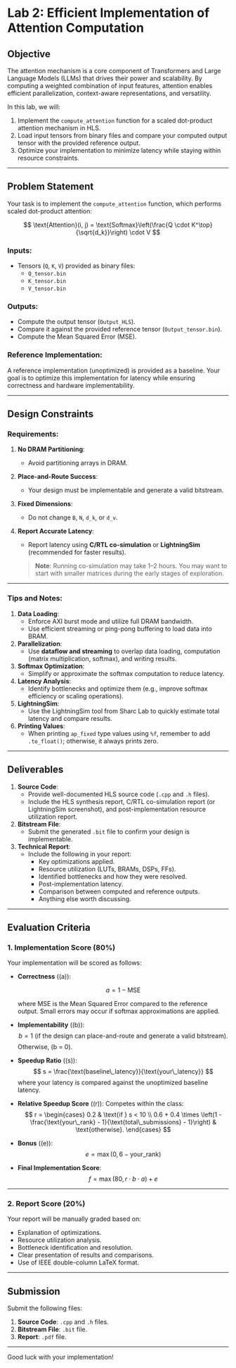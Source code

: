# Lab 2: Efficient Implementation of Attention Computation

## Objective

The attention mechanism is a core component of Transformers and Large Language Models (LLMs) that drives their power and scalability. By computing a weighted combination of input features, attention enables efficient parallelization, context-aware representations, and versatility.

In this lab, we will:

1. Implement the `compute_attention` function for a scaled dot-product attention mechanism in HLS.
2. Load input tensors from binary files and compare your computed output tensor with the provided reference output.
3. Optimize your implementation to minimize latency while staying within resource constraints.

---

## Problem Statement

Your task is to implement the `compute_attention` function, which performs scaled dot-product attention:

$$
\text{Attention}(i, j) = \text{Softmax}\left(\frac{Q \cdot K^\top}{\sqrt{d_k}}\right) \cdot V
$$

### Inputs:

- Tensors (`Q`, `K`, `V`) provided as binary files:
  - `Q_tensor.bin`
  - `K_tensor.bin`
  - `V_tensor.bin`

### Outputs:

- Compute the output tensor (`Output_HLS`).
- Compare it against the provided reference tensor (`Output_tensor.bin`).
- Compute the Mean Squared Error (MSE).

### Reference Implementation:

A reference implementation (unoptimized) is provided as a baseline. Your goal is to optimize this implementation for latency while ensuring correctness and hardware implementability.

---

## Design Constraints

### Requirements:

1. **No DRAM Partitioning**:
   - Avoid partitioning arrays in DRAM.
2. **Place-and-Route Success**:
   - Your design must be implementable and generate a valid bitstream.
3. **Fixed Dimensions**:
   - Do not change `B`, `N`, `d_k`, or `d_v`.
4. **Report Accurate Latency**:
   - Report latency using **C/RTL co-simulation** or **LightningSim** (recommended for faster results).

   > **Note**: Running co-simulation may take 1–2 hours. You may want to start with smaller matrices during the early stages of exploration.

---

### Tips and Notes:

1. **Data Loading**:
   - Enforce AXI burst mode and utilize full DRAM bandwidth.
   - Use efficient streaming or ping-pong buffering to load data into BRAM.
2. **Parallelization**:
   - Use **dataflow and streaming** to overlap data loading, computation (matrix multiplication, softmax), and writing results.
3. **Softmax Optimization**:
   - Simplify or approximate the softmax computation to reduce latency.
4. **Latency Analysis**:
   - Identify bottlenecks and optimize them (e.g., improve softmax efficiency or scaling operations).
5. **LightningSim**:
   - Use the LightningSim tool from Sharc Lab to quickly estimate total latency and compare results.
6. **Printing Values**:
   - When printing `ap_fixed` type values using `%f`, remember to add `.to_float()`; otherwise, it always prints zero.

---

## Deliverables

1. **Source Code**:
   - Provide well-documented HLS source code (`.cpp` and `.h` files).
   - Include the HLS synthesis report, C/RTL co-simulation report (or LightningSim screenshot), and post-implementation resource utilization report.
2. **Bitstream File**:
   - Submit the generated `.bit` file to confirm your design is implementable.
3. **Technical Report**:
   - Include the following in your report:
     - Key optimizations applied.
     - Resource utilization (LUTs, BRAMs, DSPs, FFs).
     - Identified bottlenecks and how they were resolved.
     - Post-implementation latency.
     - Comparison between computed and reference outputs.
     - Anything else worth discussing.

---

## Evaluation Criteria

### 1. Implementation Score (80%)

Your implementation will be scored as follows:

- **Correctness** (\(a\)):

  $$
  a = 1 - \text{MSE}
  $$

  where $\text{MSE}$ is the Mean Squared Error compared to the reference output. Small errors may occur if softmax approximations are applied.

- **Implementability** (\(b\)):
  $$
  b = 1 \text{ (if the design can place-and-route and generate a valid bitstream)}.
  $$
  Otherwise, \(b = 0\).

- **Speedup Ratio** (\(s\)):
  $$
  s = \frac{\text{baseline\_latency}}{\text{your\_latency}}
  $$
  where your latency is compared against the unoptimized baseline latency.

- **Relative Speedup Score** (\(r\)):
  Competes within the class:
  $$
  r =
  \begin{cases}
  0.2 & \text{if } s < 10 \\
  0.6 + 0.4 \times \left(1 - \frac{\text{your\_rank} - 1}{\text{total\_submissions} - 1}\right) & \text{otherwise}.
  \end{cases}
  $$

- **Bonus** (\(e\)):
  $$
  e = \max(0, 6 - \text{your\_rank})
  $$

- **Final Implementation Score**:
  $$
  f = \max(80, r \cdot b \cdot a) + e
  $$

---

### 2. Report Score (20%)

Your report will be manually graded based on:

- Explanation of optimizations.
- Resource utilization analysis.
- Bottleneck identification and resolution.
- Clear presentation of results and comparisons.
- Use of IEEE double-column LaTeX format.

---

## Submission

Submit the following files:

1. **Source Code**: `.cpp` and `.h` files.
2. **Bitstream File**: `.bit` file.
3. **Report**: `.pdf` file.

---

Good luck with your implementation!
